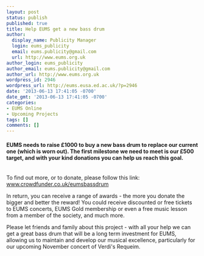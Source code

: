 ```yaml
---
layout: post
status: publish
published: true
title: Help EUMS get a new bass drum
author:
  display_name: Publicity Manager
  login: eums_publicity
  email: eums.publicity@gmail.com
  url: http://www.eums.org.uk
author_login: eums_publicity
author_email: eums.publicity@gmail.com
author_url: http://www.eums.org.uk
wordpress_id: 2946
wordpress_url: http://eums.eusa.ed.ac.uk/?p=2946
date: '2013-06-13 17:41:05 -0700'
date_gmt: '2013-06-13 17:41:05 -0700'
categories:
- EUMS Online
- Upcoming Projects
tags: []
comments: []
---
```

<h4>EUMS needs to raise &pound;1000 to buy a new bass drum to replace our current one (which is worn out). The first milestone we need to meet is our &pound;500 target, and with your kind donations you can help us reach this goal.</h4><br />
To find out more, or to donate, please follow this link: <a href="http://www.crowdfunder.co.uk/eumsbassdrum" target="_blank" rel="nofollow nofollow">www.crowdfunder.co.uk/eumsbassdrum</a></p>
<p>In return, you can receive a range of awards - the more you donate the bigger and better the reward! You could receive discounted or free tickets to EUMS concerts, EUMS Gold membership or even a free music lesson from a member of the society, and much more.</p>
<p>Please let friends and family about this project - with all your help we can get a great bass drum that will be a long term investment for EUMS, allowing us to maintain and develop our musical excellence, particularly for our upcoming November concert of Verdi's Requeim.</p>
